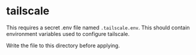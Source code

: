 # tailscale

This requires a secret .env file named `.tailscale.env`. This should contain environment variables used to configure tailscale.

Write the file to this directory before applying.
